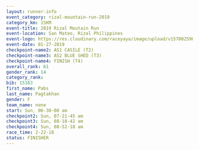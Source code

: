 ```yaml
---
layout: runner-info 
event_category: rizal-mountain-run-2019 
category_km: 15KM 
event-title: 2019 Rizal Moutain Run 
event-location: San Mateo, Rizal Philippines 
event-logo: https://res.cloudinary.com/raceyaya/image/upload/v1570025909/logo/rizal-mountain_gkfete.jpg 
event-date: 01-27-2019 
checkpoint-name2: AS1 CASILE (T2) 
checkpoint-name3: AS2 BLUE SHED (T3) 
checkpoint-name4: FINISH (T4) 
overall_rank: 61
gender_rank: 14
category_rank: 
bib: 15163
first_name: Pabs
last_name: Pagtakhan
gender: F
team_name: none
start: Sun, 06-30-00 am
checkpoint2: Sun, 07-21-45 am
checkpoint3: Sun, 08-18-42 am
checkpoint4: Sun, 08-52-18 am
race_time: 2-22-18
status: FINISHER
---
```

